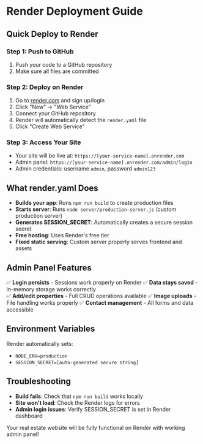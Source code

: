 # Render Deployment Guide

## Quick Deploy to Render

### Step 1: Push to GitHub
1. Push your code to a GitHub repository
2. Make sure all files are committed

### Step 2: Deploy on Render
1. Go to [render.com](https://render.com) and sign up/login
2. Click "New" → "Web Service"
3. Connect your GitHub repository
4. Render will automatically detect the `render.yaml` file
5. Click "Create Web Service"

### Step 3: Access Your Site
- Your site will be live at: `https://[your-service-name].onrender.com`
- Admin panel: `https://[your-service-name].onrender.com/admin/login`
- Admin credentials: username `admin`, password `admin123`

## What render.yaml Does
- **Builds your app**: Runs `npm run build` to create production files
- **Starts server**: Runs `node server/production-server.js` (custom production server)
- **Generates SESSION_SECRET**: Automatically creates a secure session secret
- **Free hosting**: Uses Render's free tier
- **Fixed static serving**: Custom server properly serves frontend and assets

## Admin Panel Features
✅ **Login persists** - Sessions work properly on Render
✅ **Data stays saved** - In-memory storage works correctly  
✅ **Add/edit properties** - Full CRUD operations available
✅ **Image uploads** - File handling works properly
✅ **Contact management** - All forms and data accessible

## Environment Variables
Render automatically sets:
- `NODE_ENV=production`
- `SESSION_SECRET=[auto-generated secure string]`

## Troubleshooting
- **Build fails**: Check that `npm run build` works locally
- **Site won't load**: Check the Render logs for errors
- **Admin login issues**: Verify SESSION_SECRET is set in Render dashboard

Your real estate website will be fully functional on Render with working admin panel!